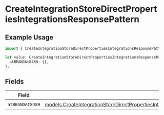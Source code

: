 # CreateIntegrationStoreDirectPropertiesIntegrationsResponsePattern

## Example Usage

```typescript
import { CreateIntegrationStoreDirectPropertiesIntegrationsResponsePattern } from "@vercel/sdk/models/createintegrationstoredirectop.js";

let value: CreateIntegrationStoreDirectPropertiesIntegrationsResponsePattern = {
  atBRANDAt8489: {},
};
```

## Fields

| Field                                                                                                                                                                                                                                        | Type                                                                                                                                                                                                                                         | Required                                                                                                                                                                                                                                     | Description                                                                                                                                                                                                                                  |
| -------------------------------------------------------------------------------------------------------------------------------------------------------------------------------------------------------------------------------------------- | -------------------------------------------------------------------------------------------------------------------------------------------------------------------------------------------------------------------------------------------- | -------------------------------------------------------------------------------------------------------------------------------------------------------------------------------------------------------------------------------------------- | -------------------------------------------------------------------------------------------------------------------------------------------------------------------------------------------------------------------------------------------- |
| `atBRANDAt8489`                                                                                                                                                                                                                              | [models.CreateIntegrationStoreDirectPropertiesIntegrationsResponse200ApplicationJSONResponseBodyStoreAtBRANDAt8489](../models/createintegrationstoredirectpropertiesintegrationsresponse200applicationjsonresponsebodystoreatbrandat8489.md) | :heavy_check_mark:                                                                                                                                                                                                                           | N/A                                                                                                                                                                                                                                          |